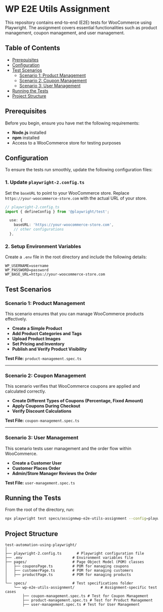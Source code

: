 # WP E2E Utils Assignment

This repository contains end-to-end (E2E) tests for WooCommerce using Playwright. The assignment covers essential functionalities such as product management, coupon management, and user management.

## Table of Contents

- [Prerequisites](#prerequisites)
- [Configuration](#configuration)
- [Test Scenarios](#test-scenarios)
  - [Scenario 1: Product Management](#scenario-1-product-management)
  - [Scenario 2: Coupon Management](#scenario-2-coupon-management)
  - [Scenario 3: User Management](#scenario-3-user-management)
- [Running the Tests](#running-the-tests)
- [Project Structure](#project-structure)

## Prerequisites

Before you begin, ensure you have met the following requirements:

- **Node.js** installed
- **npm** installed
- Access to a WooCommerce store for testing purposes

## Configuration

To ensure the tests run smoothly, update the following configuration files:

### 1. Update `playwright-2.config.ts`

Set the `baseURL` to point to your WooCommerce store. Replace `https://your-woocommerce-store.com` with the actual URL of your store.

```typescript
// playwright-2.config.ts
import { defineConfig } from '@playwright/test';

  use: {
    baseURL: 'https://your-woocommerce-store.com',
    // other configurations
  },

```

### 2. Setup Environment Variables

Create a `.env` file in the root directory and include the following details:

```env
WP_USERNAME=username
WP_PASSWORD=password
WP_BASE_URL=https://your-woocommerce-store.com
```

## Test Scenarios

### Scenario 1: Product Management

This scenario ensures that you can manage WooCommerce products effectively.

- **Create a Simple Product**
- **Add Product Categories and Tags**
- **Upload Product Images**
- **Set Pricing and Inventory**
- **Publish and Verify Product Visibility**

**Test File:** `product-management.spec.ts`

---

### Scenario 2: Coupon Management

This scenario verifies that WooCommerce coupons are applied and calculated correctly.

- **Create Different Types of Coupons (Percentage, Fixed Amount)**
- **Apply Coupons During Checkout**
- **Verify Discount Calculations**

**Test File:** `coupon-management.spec.ts`

---

### Scenario 3: User Management

This scenario tests user management and the order flow within WooCommerce.

- **Create a Customer User**
- **Customer Places Order**
- **Admin/Store Manager Reviews the Order**

**Test File:** `user-management.spec.ts`

## Running the Tests

From the root of the directory, run:

```bash
npx playwright test specs/assignmwp-e2e-utils-assignment --config=playwright-2.spec.ts
```

## Project Structure

```plaintext
test-automation-using-playwright/
│
├── playwright-2.config.ts       # Playwright configuration file
├── .env                       # Environment variables file
├── pages/                     # Page Object Model (POM) classes
│   ├── couponsPage.ts         # POM for managing coupons
│   ├── customerPage.ts        # POM for managing customers
│   ├── productPage.ts         # POM for managing products
│
└── specs/                     # Test specifications folder
    └── wp-e2e-utils-assignment/            # Assignment-specific test cases
        ├── coupon-management.spec.ts # Test for Coupon Management
        ├── product-management.spec.ts # Test for Product Management
        ├── user-management.spec.ts # Test for User Management

